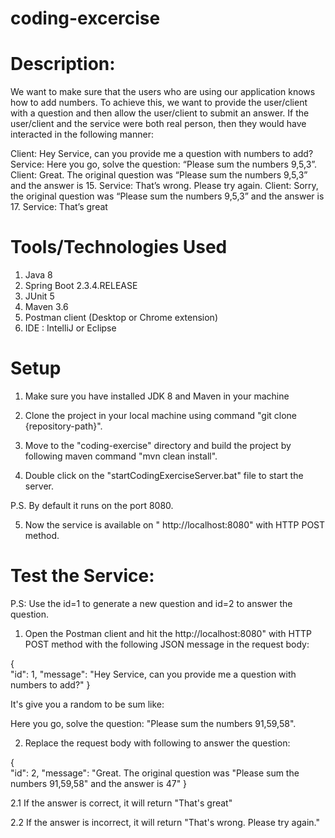 # coding-excercise
Description:
============
We want to make sure that the users who are using our application knows how to add numbers. To achieve this,
we want to provide the user/client with a question and then allow the user/client to submit an answer. If the
user/client and the service were both real person, then they would have interacted in the following manner:

Client: Hey Service, can you provide me a question with numbers to add?
Service: Here you go, solve the question: “Please sum the numbers 9,5,3”.
Client: Great. The original question was “Please sum the numbers 9,5,3” and the answer is 15.
Service: That’s wrong. Please try again.
Client: Sorry, the original question was “Please sum the numbers 9,5,3” and the answer is 17.
Service: That’s great



Tools/Technologies Used
========================

1. Java 8
2. Spring Boot 2.3.4.RELEASE
3. JUnit 5
4. Maven 3.6
5. Postman client (Desktop or Chrome extension)
5. IDE : IntelliJ or Eclipse

Setup
=====

1. Make sure you have installed JDK 8 and Maven in your machine

2. Clone the project in your local machine using command "git clone {repository-path}".

3. Move to the "coding-exercise" directory and build the project by following maven command "mvn clean install".

4. Double click on the "startCodingExerciseServer.bat" file to start the server.

P.S. By default it runs on the port 8080.

5. Now the service is available on " http://localhost:8080" with HTTP POST method.


Test the Service:
=================

P.S: Use the id=1 to generate a new question and id=2 to answer the question.

1. Open the Postman client and hit the http://localhost:8080" with HTTP POST method with the following JSON message in the request body:

{	
   "id": 1,
   "message": "Hey Service, can you provide me a question with numbers to add?"
}

It's give you a random to be sum like:

Here you go, solve the question: "Please sum the numbers 91,59,58".

2. Replace the request body with following to answer the question:

{	
   "id": 2,
   "message": "Great. The original question was \"Please sum the numbers 91,59,58\" and the answer is 47"
}

2.1 If the answer is correct, it will return "That's great"

2.2 If the answer is incorrect, it will return "That's wrong. Please try again."
